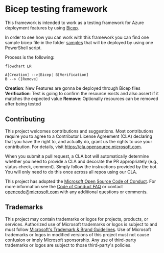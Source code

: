 # Bicep testing framework

This framework is intended to work as a testing framework for Azure deployment features by using [Bicep](https://docs.microsoft.com/en-us/azure/azure-resource-manager/bicep/overview?tabs=bicep).

In order to see how you can work with this framework you can find one sample bicep file in the folder [samples](/examples)
that will be deployed by using one PowerShell script.

Process is the following:

```mermaid
flowchart LR

A[Creation] -->|Bicep| B[Verification]
B --> C[Remove]
```

**Creation**: New Features are gonna be deployed through Bicep files
**Verification**: Test is going to confirm the resource exists and also assert if it matches the expected value
**Remove**: Optionally resources can be removed after being tested

## Contributing

This project welcomes contributions and suggestions.  Most contributions require you to agree to a
Contributor License Agreement (CLA) declaring that you have the right to, and actually do, grant us
the rights to use your contribution. For details, visit <https://cla.opensource.microsoft.com>.

When you submit a pull request, a CLA bot will automatically determine whether you need to provide
a CLA and decorate the PR appropriately (e.g., status check, comment). Simply follow the instructions
provided by the bot. You will only need to do this once across all repos using our CLA.

This project has adopted the [Microsoft Open Source Code of Conduct](https://opensource.microsoft.com/codeofconduct/).
For more information see the [Code of Conduct FAQ](https://opensource.microsoft.com/codeofconduct/faq/) or
contact [opencode@microsoft.com](mailto:opencode@microsoft.com) with any additional questions or comments.

## Trademarks

This project may contain trademarks or logos for projects, products, or services. Authorized use of Microsoft
trademarks or logos is subject to and must follow
[Microsoft's Trademark & Brand Guidelines](https://www.microsoft.com/en-us/legal/intellectualproperty/trademarks/usage/general).
Use of Microsoft trademarks or logos in modified versions of this project must not cause confusion or imply Microsoft sponsorship.
Any use of third-party trademarks or logos are subject to those third-party's policies.
